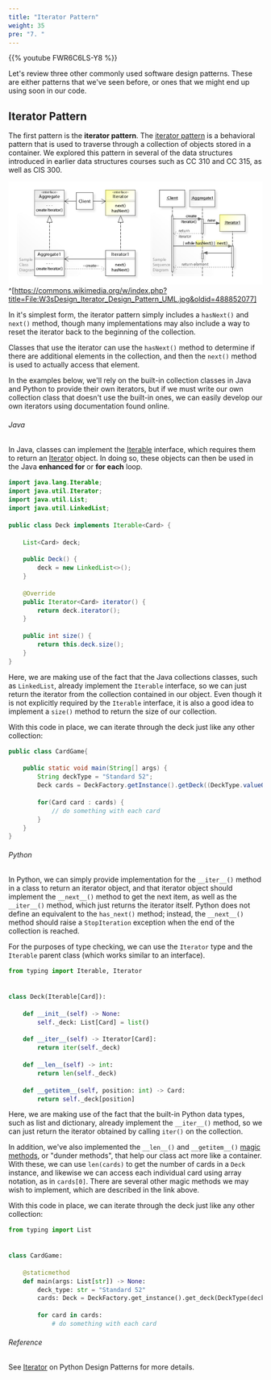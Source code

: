 ```yaml
---
title: "Iterator Pattern"
weight: 35
pre: "7. "
---
```

{{% youtube FWR6C6LS-Y8 %}}

Let's review three other commonly used software design patterns. These are either patterns that we've seen before, or ones that we might end up using soon in our code.

## Iterator Pattern

The first pattern is the **iterator pattern**. The [iterator pattern](https://en.wikipedia.org/wiki/Iterator_pattern) is a behavioral pattern that is used to traverse through a collection of objects stored in a container. We explored this pattern in several of the data structures introduced in earlier data structures courses such as CC 310 and CC 315, as well as CIS 300. 

![Iterator Pattern Diagram](../../images/12/iterator.jpg)^[https://commons.wikimedia.org/w/index.php?title=File:W3sDesign_Iterator_Design_Pattern_UML.jpg&oldid=488852077]

In it's simplest form, the iterator pattern simply includes a `hasNext()` and `next()` method, though many implementations may also include a way to reset the iterator back to the beginning of the collection.

Classes that use the iterator can use the `hasNext()` method to determine if there are additional elements in the collection, and then the `next()` method is used to actually access that element.

In the examples below, we'll rely on the built-in collection classes in Java and Python to provide their own iterators, but if we must write our own collection class that doesn't use the built-in ones, we can easily develop our own iterators using documentation found online.

###### Java

In Java, classes can implement the [Iterable](https://docs.oracle.com/javase/8/docs/api/java/lang/Iterable.html) interface, which requires them to return an [Iterator](https://docs.oracle.com/javase/8/docs/api/java/util/Iterator.html) object. In doing so, these objects can then be used in the Java **enhanced for** or **for each** loop.

```java
import java.lang.Iterable;
import java.util.Iterator;
import java.util.List;
import java.util.LinkedList;

public class Deck implements Iterable<Card> {

    List<Card> deck;
    
    public Deck() {
        deck = new LinkedList<>();
    }
    
    @Override
    public Iterator<Card> iterator() {
        return deck.iterator();
    }
    
    public int size() {
        return this.deck.size();
    }
}
```

Here, we are making use of the fact that the Java collections classes, such as `LinkedList`, already implement the `Iterable` interface, so we can just return the iterator from the collection contained in our object. Even though it is not explicitly required by the `Iterable` interface, it is also a good idea to implement a `size()` method to return the size of our collection.

With this code in place, we can iterate through the deck just like any other collection:

```java
public class CardGame{

    public static void main(String[] args) {
        String deckType = "Standard 52";
        Deck cards = DeckFactory.getInstance().getDeck((DeckType.valueOf(deckType)));
        
        for(Card card : cards) {
            // do something with each card
        }
    }
}
```

###### Python

In Python, we can simply provide implementation for the `__iter__()` method in a class to return an iterator object, and that iterator object should implement the `__next__()` method to get the next item, as well as the `__iter__()` method, which just returns the iterator itself. Python does not define an equivalent to the `has_next()` method; instead, the `__next__()` method should raise a `StopIteration` exception when the end of the collection is reached.

For the purposes of type checking, we can use the `Iterator` type and the `Iterable` parent class (which works similar to an interface).

```python
from typing import Iterable, Iterator


class Deck(Iterable[Card]):

    def __init__(self) -> None:
        self._deck: List[Card] = list()
    
    def __iter__(self) -> Iterator[Card]:
        return iter(self._deck)
        
    def __len__(self) -> int:
        return len(self._deck)
        
    def __getitem__(self, position: int) -> Card:
        return self._deck[position]
```

Here, we are making use of the fact that the built-in Python data types, such as list and dictionary, already implement the `__iter__()` method, so we can just return the iterator obtained by calling `iter()` on the collection.

In addition, we've also implemented the `__len__()` and `__getitem__()` [magic methods](https://docs.python.org/3/reference/datamodel.html#emulating-container-types), or "dunder methods", that help our class act more like a container. With these, we can use `len(cards)` to get the number of cards in a `Deck` instance, and likewise we can access each individual card using array notation, as in `cards[0]`. There are several other magic methods we may wish to implement,  which are described in the link above.

With this code in place, we can iterate through the deck just like any other collection:

```python
from typing import List


class CardGame:

    @staticmethod
    def main(args: List[str]) -> None:
        deck_type: str = "Standard 52"
        cards: Deck = DeckFactory.get_instance().get_deck(DeckType(deck_type))
            
        for card in cards:
            # do something with each card
```

###### Reference

See [Iterator](https://python-patterns.guide/gang-of-four/iterator/) on Python Design Patterns for more details.
